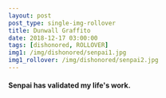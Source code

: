 ```yaml
---
layout: post
post_type: single-img-rollover
title: Dunwall Graffito
date: 2018-12-17 03:00:00
tags: [dishonored, ROLLOVER]
img1: /img/dishonored/senpai1.jpg
img1_rollover: /img/dishonored/senpai2.jpg
---
```

#### Senpai has validated my life's work.
